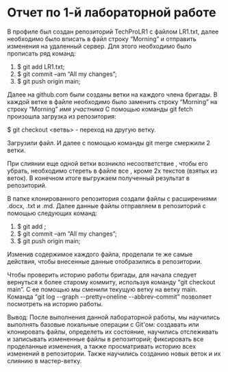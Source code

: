 # Отчет по 1-й лабораторной работе
  
  В профиле был создан репозиторий TechProLR1  с файлом LR1.txt, далее необходимо было вписать в файл строку “Morning”  и отправить изменения на удаленный сервер. 
Для этого необходимо было прописать ряд команд:

  1.	$ git add LR1.txt;
  2.	$ git commit –am “All my changes”;
  3.	$ git push origin main;

  Далее на github.com были созданы ветки на каждого члена бригады. В каждой ветке в файле необходимо было заменить строку “Morning” на строку “Morning” *имя участника*
С помощью команды git fetch произошла загрузка из репозитория:

$ git checkout <ветвь>    -  переход на другую ветку.

  Загрузили  файл. И далее с помощью команды git merge смержили 2 ветки.
  
  При слиянии еще одной ветки возникло несоответствие , чтобы его убрать, необходимо стереть в файле все , кроме 2х текстов (взятых из веток).
В конечном итоге выгружаем полученный результат в репозиторий.

  В папке клонированного репозитория создали файлы с расширениями .docx, .txt и .md. Далее данные файлы отправляем в репозиторий с помощью следующих команд: 

  1.	$ git add <file>;
  2.	$ git commit –am “All my changes”;
  3.	$ git push origin main;

  Изменив содержимое каждого файла, проделали те же самые действия, чтобы  внесенные данные отобразились в репозитории. 
  
  Чтобы проверить историю работы бригады, для начала следует вернуться к более старому коммиту, используя команду “git checkout main”. С ее помощью мы сменили текущую ветку на ветку main. Команда “git log --graph --pretty=oneline --abbrev-commit” позволяет посмотреть на историю работы.
  
  Вывод: После выполнения данной лабораторной работы, мы научились выполнять базовые локальные операции с Git'ом: создавать или клонировать файлы, определеть их состояние, научились отслеживать и записывать измененные файлы в репозиторий;  фиксировать все проделанные изменения, а также просматривать историю всех изменений в репозитории. Также научились созданию новых веток и их слиянию в мастер-ветку.

